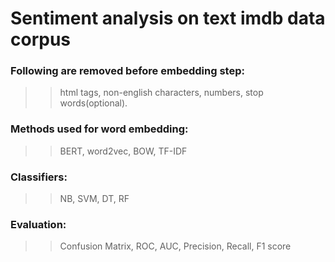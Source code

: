 # Sentiment analysis on text imdb data corpus
### Following are removed before embedding step:
>> html tags, non-english characters, numbers, stop words(optional).

### Methods used for word embedding:
>> BERT, word2vec, BOW, TF-IDF 

### Classifiers:
>> NB, SVM, DT, RF

### Evaluation:
>> Confusion Matrix, ROC, AUC, Precision, Recall, F1 score
